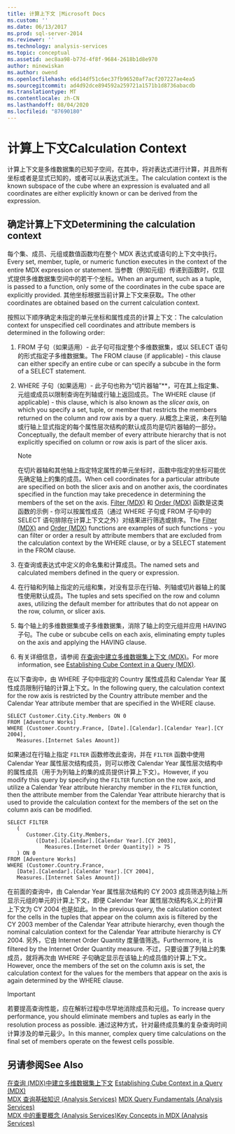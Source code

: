 ```yaml
---
title: 计算上下文 |Microsoft Docs
ms.custom: ''
ms.date: 06/13/2017
ms.prod: sql-server-2014
ms.reviewer: ''
ms.technology: analysis-services
ms.topic: conceptual
ms.assetid: aec8aa98-b77d-4f8f-9684-2618b1d8e970
author: minewiskan
ms.author: owend
ms.openlocfilehash: e6d14df51c6ec37fb96520af7acf207227ae4ea5
ms.sourcegitcommit: ad4d92dce894592a259721a1571b1d8736abacdb
ms.translationtype: MT
ms.contentlocale: zh-CN
ms.lasthandoff: 08/04/2020
ms.locfileid: "87690180"
---
```

# <a name="calculation-context"></a><span data-ttu-id="202c6-102">计算上下文</span><span class="sxs-lookup"><span data-stu-id="202c6-102">Calculation Context</span></span>
  <span data-ttu-id="202c6-103">计算上下文是多维数据集的已知子空间，在其中，将对表达式进行计算，并且所有坐标或者是显式已知的，或者可以从表达式派生。</span><span class="sxs-lookup"><span data-stu-id="202c6-103">The calculation context is the known subspace of the cube where an expression is evaluated and all coordinates are either explicitly known or can be derived from the expression.</span></span>  
  
## <a name="determining-the-calculation-context"></a><span data-ttu-id="202c6-104">确定计算上下文</span><span class="sxs-lookup"><span data-stu-id="202c6-104">Determining the calculation context</span></span>  
 <span data-ttu-id="202c6-105">每个集、成员、元组或数值函数均在整个 MDX 表达式或语句的上下文中执行。</span><span class="sxs-lookup"><span data-stu-id="202c6-105">Every set, member, tuple, or numeric function executes in the context of the entire MDX expression or statement.</span></span> <span data-ttu-id="202c6-106">当参数（例如元组）传递到函数时，仅显式提供多维数据集空间中的若干个坐标。</span><span class="sxs-lookup"><span data-stu-id="202c6-106">When an argument, such as a tuple, is passed to a function, only some of the coordinates in the cube space are explicitly provided.</span></span> <span data-ttu-id="202c6-107">其他坐标根据当前计算上下文来获取。</span><span class="sxs-lookup"><span data-stu-id="202c6-107">The other coordinates are obtained based on the current calculation context.</span></span>  
  
 <span data-ttu-id="202c6-108">按照以下顺序确定未指定的单元坐标和属性成员的计算上下文：</span><span class="sxs-lookup"><span data-stu-id="202c6-108">The calculation context for unspecified cell coordinates and attribute members is determined in the following order:</span></span>  
  
1.  <span data-ttu-id="202c6-109">FROM 子句（如果适用）- 此子句可指定整个多维数据集，或以 SELECT 语句的形式指定子多维数据集。</span><span class="sxs-lookup"><span data-stu-id="202c6-109">The FROM clause (if applicable) - this clause can either specify an entire cube or can specify a subcube in the form of a SELECT statement.</span></span>  
  
2.  <span data-ttu-id="202c6-110">WHERE 子句（如果适用）- 此子句也称为“切片器轴”\*\*，可在其上指定集、元组或成员以限制查询在列轴或行轴上返回成员。</span><span class="sxs-lookup"><span data-stu-id="202c6-110">The WHERE clause (if applicable) - this clause, which is also known as the *slicer axis*, on which you specify a set, tuple, or member that restricts the members returned on the column and row axis by a query.</span></span> <span data-ttu-id="202c6-111">从概念上来说，未在列轴或行轴上显式指定的每个属性层次结构的默认成员均是切片器轴的一部分。</span><span class="sxs-lookup"><span data-stu-id="202c6-111">Conceptually, the default member of every attribute hierarchy that is not explicitly specified on column or row axis is part of the slicer axis.</span></span>  
  
    > [!NOTE]  
    >  <span data-ttu-id="202c6-112">在切片器轴和其他轴上指定特定属性的单元坐标时，函数中指定的坐标可能优先确定轴上的集的成员。</span><span class="sxs-lookup"><span data-stu-id="202c6-112">When cell coordinates for a particular attribute are specified on both the slicer axis and on another axis, the coordinates specified in the function may take precedence in determining the members of the set on the axis.</span></span> <span data-ttu-id="202c6-113">[Filter (MDX)](/sql/mdx/filter-mdx) 和 [Order (MDX)](/sql/mdx/order-mdx) 函数是这类函数的示例 - 你可以按属性成员（通过 WHERE 子句或 FROM 子句中的 SELECT 语句排除在计算上下文之外）对结果进行筛选或排序。</span><span class="sxs-lookup"><span data-stu-id="202c6-113">The [Filter (MDX)](/sql/mdx/filter-mdx) and [Order (MDX)](/sql/mdx/order-mdx) functions are examples of such functions - you can filter or order a result by attribute members that are excluded from the calculation context by the WHERE clause, or by a SELECT statement in the FROM clause.</span></span>  
  
3.  <span data-ttu-id="202c6-114">在查询或表达式中定义的命名集和计算成员。</span><span class="sxs-lookup"><span data-stu-id="202c6-114">The named sets and calculated members defined in the query or expression.</span></span>  
  
4.  <span data-ttu-id="202c6-115">在行轴和列轴上指定的元组和集，对没有显示在行轴、列轴或切片器轴上的属性使用默认成员。</span><span class="sxs-lookup"><span data-stu-id="202c6-115">The tuples and sets specified on the row and column axes, utilizing the default member for attributes that do not appear on the row, column, or slicer axis.</span></span>  
  
5.  <span data-ttu-id="202c6-116">每个轴上的多维数据集或子多维数据集，消除了轴上的空元组并应用 HAVING 子句。</span><span class="sxs-lookup"><span data-stu-id="202c6-116">The cube or subcube cells on each axis, eliminating empty tuples on the axis and applying the HAVING clause.</span></span>  
  
6.  <span data-ttu-id="202c6-117">有关详细信息，请参阅 [在查询中建立多维数据集上下文 (MDX)](establishing-cube-context-in-a-query-mdx.md)。</span><span class="sxs-lookup"><span data-stu-id="202c6-117">For more information, see [Establishing Cube Context in a Query &#40;MDX&#41;](establishing-cube-context-in-a-query-mdx.md).</span></span>  
  
 <span data-ttu-id="202c6-118">在以下查询中，由 WHERE 子句中指定的 Country 属性成员和 Calendar Year 属性成员限制行轴的计算上下文。</span><span class="sxs-lookup"><span data-stu-id="202c6-118">In the following query, the calculation context for the row axis is restricted by the Country attribute member and the Calendar Year attribute member that are specified in the WHERE clause.</span></span>  
  
```  
SELECT Customer.City.City.Members ON 0  
FROM [Adventure Works]  
WHERE (Customer.Country.France, [Date].[Calendar].[Calendar Year].[CY 2004],  
   Measures.[Internet Sales Amount])  
```  
  
 <span data-ttu-id="202c6-119">如果通过在行轴上指定 `FILTER` 函数修改此查询，并在 `FILTER` 函数中使用 Calendar Year 属性层次结构成员，则可以修改 Calendar Year 属性层次结构中的属性成员（用于为列轴上的集的成员提供计算上下文）。</span><span class="sxs-lookup"><span data-stu-id="202c6-119">However, if you modify this query by specifying the `FILTER` function on the row axis, and utilize a Calendar Year attribute hierarchy member in the `FILTER` function, then the attribute member from the Calendar Year attribute hierarchy that is used to provide the calculation context for the members of the set on the column axis can be modified.</span></span>  
  
```  
SELECT FILTER  
   (  
      Customer.City.City.Members,   
         ([Date].[Calendar].[Calendar Year].[CY 2003],  
            Measures.[Internet Order Quantity]) > 75   
   ) ON 0  
FROM [Adventure Works]  
WHERE (Customer.Country.France,  
   [Date].[Calendar].[Calendar Year].[CY 2004],  
   Measures.[Internet Sales Amount])  
```  
  
 <span data-ttu-id="202c6-120">在前面的查询中，由 Calendar Year 属性层次结构的 CY 2003 成员筛选列轴上所显示元组的单元的计算上下文，即便 Calendar Year 属性层次结构名义上的计算上下文为 CY 2004 也是如此。</span><span class="sxs-lookup"><span data-stu-id="202c6-120">In the previous query, the calculation context for the cells in the tuples that appear on the column axis is filtered by the CY 2003 member of the Calendar Year attribute hierarchy, even though the nominal calculation context for the Calendar Year attribute hierarchy is CY 2004.</span></span> <span data-ttu-id="202c6-121">另外，它由 Internet Order Quantity 度量值筛选。</span><span class="sxs-lookup"><span data-stu-id="202c6-121">Furthermore, it is filtered by the Internet Order Quantity measure.</span></span> <span data-ttu-id="202c6-122">不过，只要设置了列轴上的集成员，就将再次由 WHERE 子句确定显示在该轴上的成员值的计算上下文。</span><span class="sxs-lookup"><span data-stu-id="202c6-122">However, once the members of the set on the column axis is set, the calculation context for the values for the members that appear on the axis is again determined by the WHERE clause.</span></span>  
  
> [!IMPORTANT]  
>  <span data-ttu-id="202c6-123">若要提高查询性能，应在解析过程中尽早地消除成员和元组。</span><span class="sxs-lookup"><span data-stu-id="202c6-123">To increase query performance, you should eliminate members and tuples as early in the resolution process as possible.</span></span> <span data-ttu-id="202c6-124">通过这种方式，针对最终成员集的复杂查询时间计算涉及的单元最少。</span><span class="sxs-lookup"><span data-stu-id="202c6-124">In this manner, complex query time calculations on the final set of members operate on the fewest cells possible.</span></span>  
  
## <a name="see-also"></a><span data-ttu-id="202c6-125">另请参阅</span><span class="sxs-lookup"><span data-stu-id="202c6-125">See Also</span></span>  
 <span data-ttu-id="202c6-126">[在查询 &#40;MDX&#41;中建立多维数据集上下文](establishing-cube-context-in-a-query-mdx.md) </span><span class="sxs-lookup"><span data-stu-id="202c6-126">[Establishing Cube Context in a Query &#40;MDX&#41;](establishing-cube-context-in-a-query-mdx.md) </span></span>  
 <span data-ttu-id="202c6-127">[MDX 查询基础知识 &#40;Analysis Services&#41;](mdx-query-fundamentals-analysis-services.md) </span><span class="sxs-lookup"><span data-stu-id="202c6-127">[MDX Query Fundamentals &#40;Analysis Services&#41;](mdx-query-fundamentals-analysis-services.md) </span></span>  
 [<span data-ttu-id="202c6-128">MDX 中的重要概念 (Analysis Services)</span><span class="sxs-lookup"><span data-stu-id="202c6-128">Key Concepts in MDX &#40;Analysis Services&#41;</span></span>](../key-concepts-in-mdx-analysis-services.md)  
  
  
